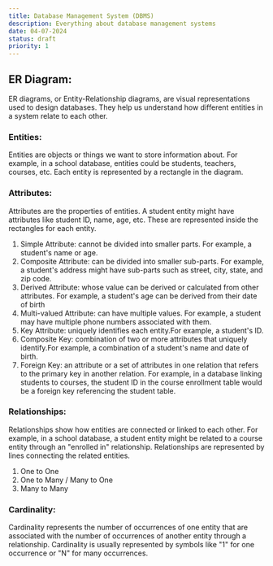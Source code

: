 ```yaml
---
title: Database Management System (DBMS)
description: Everything about database management systems
date: 04-07-2024
status: draft
priority: 1
---
```


## ER Diagram:

ER diagrams, or Entity-Relationship diagrams, are visual representations used to design databases. They help us understand how different entities in a system relate to each other.

### Entities:

Entities are objects or things we want to store information about. For example, in a school database, entities could be students, teachers, courses, etc. Each entity is represented by a rectangle in the diagram.

### Attributes:

Attributes are the properties of entities. A student entity might have attributes like student ID, name, age, etc. These are represented inside the rectangles for each entity.

1. Simple Attribute: cannot be divided into smaller parts. For example, a student's name or age.
2. Composite Attribute: can be divided into smaller sub-parts. For example, a student's address might have sub-parts such as street, city, state, and zip code.
3. Derived Attribute: whose value can be derived or calculated from other attributes. For example, a student's age can be derived from their date of birth
4. Multi-valued Attribute: can have multiple values. For example, a student may have multiple phone numbers associated with them.
5. Key Attribute: uniquely identifies each entity.For example, a student's ID.
6. Composite Key: combination of two or more attributes that uniquely identify.For example, a combination of a student's name and date of birth.
7. Foreign Key: an attribute or a set of attributes in one relation that refers to the primary key in another relation. For example, in a database linking students to courses, the student ID in the course enrollment table would be a foreign key referencing the student table.

### Relationships:

Relationships show how entities are connected or linked to each other. For example, in a school database, a student entity might be related to a course entity through an "enrolled in" relationship. Relationships are represented by lines connecting the related entities.

1. One to One
2. One to Many / Many to One
3. Many to Many

### Cardinality:

Cardinality represents the number of occurrences of one entity that are associated with the number of occurrences of another entity through a relationship. Cardinality is usually represented by symbols like "1" for one occurrence or "N" for many occurrences.
